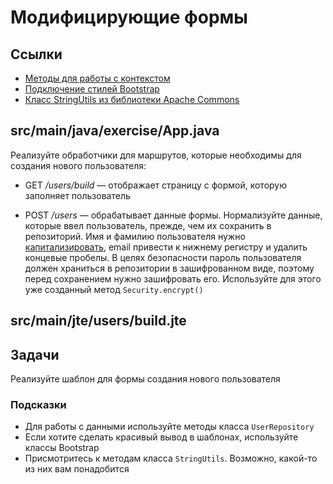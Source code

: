 # Модифицирующие формы

## Ссылки

* [Методы для работы с контекстом](https://javalin.io/documentation#context)
* [Подключение стилей Bootstrap](https://getbootstrap.com/docs/5.1/getting-started/introduction/#css)
* [Класс StringUtils из библиотеки Apache Commons](https://commons.apache.org/proper/commons-lang/apidocs/org/apache/commons/lang3/StringUtils.html#startsWithIgnoreCase-java.lang.CharSequence-java.lang.CharSequence-)

## src/main/java/exercise/App.java

Реализуйте обработчики для маршрутов, которые необходимы для создания нового пользователя:

* GET */users/build* — отображает страницу с формой, которую заполняет пользователь

* POST */users* — обрабатывает данные формы. Нормализуйте данные, которые ввел пользователь, прежде, чем их сохранить в репозиторий. Имя и фамилию пользователя нужно [капитализировать](https://en.wikipedia.org/wiki/Capitalization), email привести к нижнему регистру и удалить концевые пробелы. В целях безопасности пароль пользователя должен храниться в репозитории в зашифрованном виде, поэтому перед сохранением нужно зашифровать его. Используйте для этого уже созданный метод `Security.encrypt()`

## src/main/jte/users/build.jte

## Задачи

Реализуйте шаблон для формы создания нового пользователя

### Подсказки

* Для работы с данными используйте методы класса `UserRepository`
* Если хотите сделать красивый вывод в шаблонах, используйте классы Bootstrap
* Присмотритесь к методам класса `StringUtils`. Возможно, какой-то из них вам понадобится
